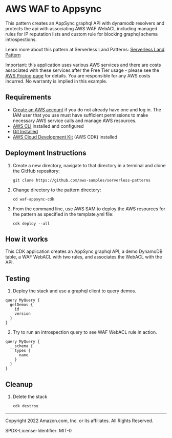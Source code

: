# AWS WAF to Appsync

This pattern creates an AppSync graphql API with dynamodb resolvers and protects the api with associating AWS WAF WebACL including managed rules for IP reputation lists and custom rule for blocking graphql schema introspections.

Learn more about this pattern at Serverless Land Patterns: [Serverless Land Pattern](https://serverlessland/patterns)

Important: this application uses various AWS services and there are costs associated with these services after the Free Tier usage - please see the [AWS Pricing page](https://aws.amazon.com/pricing/) for details. You are responsible for any AWS costs incurred. No warranty is implied in this example.

## Requirements

- [Create an AWS account](https://portal.aws.amazon.com/gp/aws/developer/registration/index.html) if you do not already have one and log in. The IAM user that you use must have sufficient permissions to make necessary AWS service calls and manage AWS resources.
- [AWS CLI](https://docs.aws.amazon.com/cli/latest/userguide/install-cliv2.html) installed and configured
- [Git Installed](https://git-scm.com/book/en/v2/Getting-Started-Installing-Git)
- [AWS Cloud Development Kit](https://aws.amazon.com/cdk/) (AWS CDK) installed

## Deployment Instructions

1. Create a new directory, navigate to that directory in a terminal and clone the GitHub repository:
   ```
   git clone https://github.com/aws-samples/serverless-patterns
   ```
1. Change directory to the pattern directory:
   ```
   cd waf-appsync-cdk
   ```
1. From the command line, use AWS SAM to deploy the AWS resources for the pattern as specified in the template.yml file:
   ```
   cdk deploy --all
   ```

## How it works

This CDK application creates an AppSync graphql API, a demo DynamoDB table, a WAF WebACL with two rules, and associates the WebACL with the API.

## Testing

1. Deploy the stack and use a graphql client to query demos. 

```
query MyQuery {
  getDemos {
    id
    version
  }
}
```

2. Try to run an introspection query to see WAF WebACL rule in action.

```
query MyQuery {
  __schema {
    types {
      name
    }
  }
}
```

## Cleanup

1. Delete the stack
   ```bash
   cdk destroy
   ```

---

Copyright 2022 Amazon.com, Inc. or its affiliates. All Rights Reserved.

SPDX-License-Identifier: MIT-0
